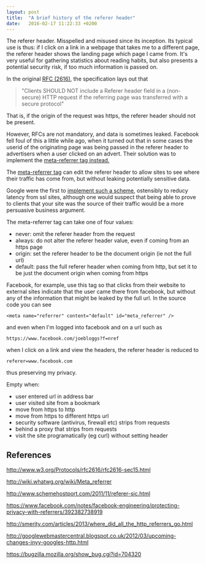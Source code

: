 ```yaml
---
layout: post
title:  "A brief history of the referer header"
date:   2016-02-17 11:22:33 +0200
---
```


The referer header. Misspelled and misused since its inception.<!--more--> 
Its typical use is thus: if I click on a link in a webpage that takes me to a different page, the referer header shows the landing page which page I came from. 
It's very useful for gathering statistics about reading habits, but also presents a potential security risk, if too much information is passed on. 

In the original [RFC (2616)](http://www.w3.org/Protocols/rfc2616/rfc2616-sec15.html), the specification lays out that

> "Clients SHOULD NOT include a Referer header field in a (non-secure) HTTP request if the referring page was transferred with a secure protocol"

That is, if the origin of the request was https, the referer header should not be present.

However, RFCs are not mandatory, and data is sometimes leaked. 
Facebook fell foul of this a little while ago, when it turned out that in some cases the userid of the originating page was being passed in the referer header to advertisers when a user clicked on an advert. 
Their solution was to implement the [meta-referrer tag instead.](https://www.facebook.com/notes/facebook-engineering/protecting-privacy-with-referrers/392382738919)

The [meta-referrer tag](http://wiki.whatwg.org/wiki/Meta_referrer) can edit the referer header to allow sites to see where their traffic has come from, but without leaking potentially sensitive data.

Google were the first to [implement such a scheme](http://googlewebmastercentral.blogspot.co.uk/2012/03/upcoming-changes-inyy-googles-http.html), ostensibly to reducy latency from ssl sites, although one would suspect that being able to prove to clients that your site was the source of their traffic would be a more persuasive business argument.

The meta-referrer tag can take one of four values:

* never: omit the referer header from the request
* always: do not alter the referer header value, even if coming from an https page
* origin: set the referer header to be the document origin (ie not the full url)
* default: pass the full referer header when coming from http, but set it to be just the document origin when coming from https

Facebook, for example, use this tag so that clicks from their website to external sites indicate that the user came there from facebook, but without any of the information that might be leaked by the full url.
In the source code you can see

	<meta name="referrer" content="default" id="meta_referrer" />

and even when I'm logged into facebook and on a url such as
	
	https://www.facebook.com/joebloggs?f=nref

when I click on a link and view the headers, the referer header is reduced to

	referer=www.facebook.com

thus preserving my privacy.


Empty when:

* user entered url in address bar
* user visited site from a bookmark
* move from https to http
* move from https to different https url
* security software (antivirus, firewall etc) strips from requests
* behind a proxy that strips from requests
* visit the site programatically (eg curl) without setting header


References
----------

http://www.w3.org/Protocols/rfc2616/rfc2616-sec15.html

http://wiki.whatwg.org/wiki/Meta_referrer

http://www.schemehostport.com/2011/11/referer-sic.html

https://www.facebook.com/notes/facebook-engineering/protecting-privacy-with-referrers/392382738919

http://smerity.com/articles/2013/where_did_all_the_http_referrers_go.html

http://googlewebmastercentral.blogspot.co.uk/2012/03/upcoming-changes-inyy-googles-http.html

https://bugzilla.mozilla.org/show_bug.cgi?id=704320
